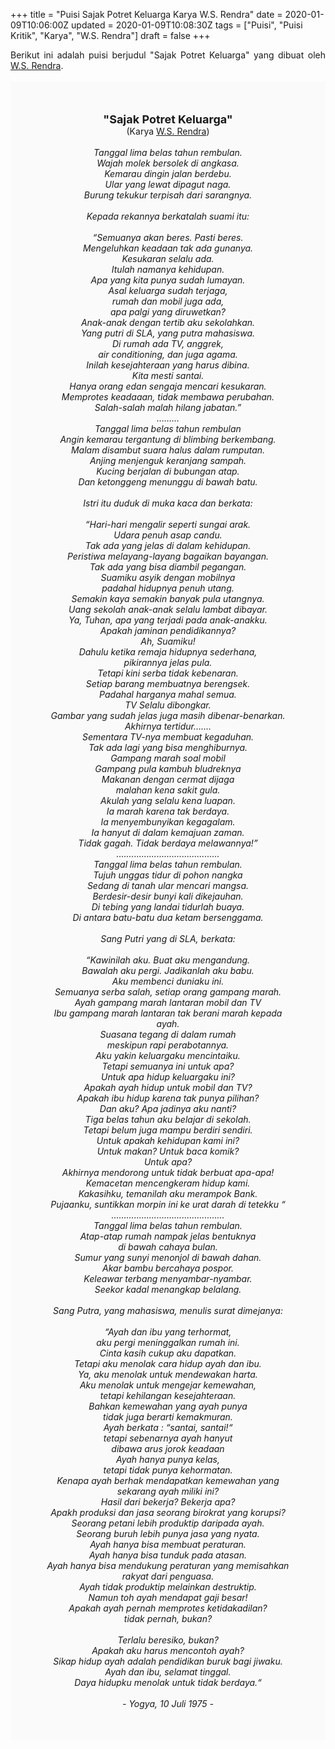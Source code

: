 +++
title = "Puisi Sajak Potret Keluarga Karya W.S. Rendra"
date = 2020-01-09T10:06:00Z
updated = 2020-01-09T10:08:30Z
tags = ["Puisi", "Puisi Kritik", "Karya", "W.S. Rendra"]
draft = false
+++

<div dir="ltr" style="text-align: left;" trbidi="on"><div style="text-align: justify;">Berikut ini adalah puisi berjudul "Sajak Potret Keluarga" yang dibuat oleh <a href="https://ensiklopedia.kemdikbud.go.id/sastra/artikel/Rendra" target="_blank">W.S. Rendra</a>.</div><br /><div style="background: #FAFAFA; font-size: 14px; height: auto; margin: 0 auto; padding: 50px; text-align: center; width: auto;"><span style="font-size: 18px;"><b>"Sajak Potret Keluarga"</b></span><br />(Karya <a href="https://www.sekata.web.id/tags/w.s.-rendra" target="_blank">W.S. Rendra</a>) <br /><br /><i>Tanggal lima belas tahun rembulan.<br />Wajah molek bersolek di angkasa.<br />Kemarau dingin jalan berdebu.<br />Ular yang lewat dipagut naga.<br />Burung tekukur terpisah dari sarangnya.<br /><br />Kepada rekannya berkatalah suami itu:<br /><br />“Semuanya akan beres. Pasti beres.<br />Mengeluhkan keadaan tak ada gunanya.<br />Kesukaran selalu ada.<br />Itulah namanya kehidupan.<br />Apa yang kita punya sudah lumayan.<br />Asal keluarga sudah terjaga,<br />rumah dan mobil juga ada,<br />apa palgi yang diruwetkan?<br />Anak-anak dengan tertib aku sekolahkan.<br />Yang putri di SLA, yang putra mahasiswa.<br />Di rumah ada TV, anggrek,<br />air conditioning, dan juga agama.<br />Inilah kesejahteraan yang harus dibina.<br />Kita mesti santai.<br />Hanya orang edan sengaja mencari kesukaran.<br />Memprotes keadaaan, tidak membawa perubahan.<br />Salah-salah malah hilang jabatan.”<br />………<br />Tanggal lima belas tahun rembulan<br />Angin kemarau tergantung di blimbing berkembang.<br />Malam disambut suara halus dalam rumputan.<br />Anjing menjenguk keranjang sampah.<br />Kucing berjalan di bubungan atap.<br />Dan ketonggeng menunggu di bawah batu.<br /><br />Istri itu duduk di muka kaca dan berkata:<br /><br />“Hari-hari mengalir seperti sungai arak.<br />Udara penuh asap candu.<br />Tak ada yang jelas di dalam kehidupan.<br />Peristiwa melayang-layang bagaikan bayangan.<br />Tak ada yang bisa diambil pegangan.<br />Suamiku asyik dengan mobilnya<br />padahal hidupnya penuh utang.<br />Semakin kaya semakin banyak pula utangnya.<br />Uang sekolah anak-anak selalu lambat dibayar.<br />Ya, Tuhan, apa yang terjadi pada anak-anakku.<br />Apakah jaminan pendidikannya?<br />Ah, Suamiku!<br />Dahulu ketika remaja hidupnya sederhana,<br />pikirannya jelas pula.<br />Tetapi kini serba tidak kebenaran.<br />Setiap barang membuatnya berengsek.<br />Padahal harganya mahal semua.<br />TV Selalu dibongkar.<br />Gambar yang sudah jelas juga masih dibenar-benarkan.<br />Akhirnya tertidur…….<br />Sementara TV-nya membuat kegaduhan.<br />Tak ada lagi yang bisa menghiburnya.<br />Gampang marah soal mobil<br />Gampang pula kambuh bludreknya<br />Makanan dengan cermat dijaga<br />malahan kena sakit gula.<br />Akulah yang selalu kena luapan.<br />Ia marah karena tak berdaya.<br />Ia menyembunyikan kegagalam.<br />Ia hanyut di dalam kemajuan zaman.<br />Tidak gagah. Tidak berdaya melawannya!”<br />…......................................<br />Tanggal lima belas tahun rembulan.<br />Tujuh unggas tidur di pohon nangka<br />Sedang di tanah ular mencari mangsa.<br />Berdesir-desir bunyi kali dikejauhan.<br />Di tebing yang landai tidurlah buaya.<br />Di antara batu-batu dua ketam bersenggama.<br /><br />Sang Putri yang di SLA, berkata:<br /><br />“Kawinilah aku. Buat aku mengandung.<br />Bawalah aku pergi. Jadikanlah aku babu.<br />Aku membenci duniaku ini.<br />Semuanya serba salah, setiap orang gampang marah.<br />Ayah gampang marah lantaran mobil dan TV<br />Ibu gampang marah lantaran tak berani marah kepada ayah.<br />Suasana tegang di dalam rumah<br />meskipun rapi perabotannya.<br />Aku yakin keluargaku mencintaiku.<br />Tetapi semuanya ini untuk apa?<br />Untuk apa hidup keluargaku ini?<br />Apakah ayah hidup untuk mobil dan TV?<br />Apakah ibu hidup karena tak punya pilihan?<br />Dan aku? Apa jadinya aku nanti?<br />Tiga belas tahun aku belajar di sekolah.<br />Tetapi belum juga mampu berdiri sendiri.<br />Untuk apakah kehidupan kami ini?<br />Untuk makan? Untuk baca komik?<br />Untuk apa?<br />Akhirnya mendorong untuk tidak berbuat apa-apa!<br />Kemacetan mencengkeram hidup kami.<br />Kakasihku, temanilah aku merampok Bank.<br />Pujaanku, suntikkan morpin ini ke urat darah di tetekku “<br />………....................................<br />Tanggal lima belas tahun rembulan.<br />Atap-atap rumah nampak jelas bentuknya<br />di bawah cahaya bulan.<br />Sumur yang sunyi menonjol di bawah dahan.<br />Akar bambu bercahaya pospor.<br />Keleawar terbang menyambar-nyambar.<br />Seekor kadal menangkap belalang.<br /><br />Sang Putra, yang mahasiswa, menulis surat dimejanya:<br /><br />“Ayah dan ibu yang terhormat,<br />aku pergi meninggalkan rumah ini.<br />Cinta kasih cukup aku dapatkan.<br />Tetapi aku menolak cara hidup ayah dan ibu.<br />Ya, aku menolak untuk mendewakan harta.<br />Aku menolak untuk mengejar kemewahan,<br />tetapi kehilangan kesejahteraan.<br />Bahkan kemewahan yang ayah punya<br />tidak juga berarti kemakmuran.<br />Ayah berkata : “santai, santai!“<br />tetapi sebenarnya ayah hanyut<br />dibawa arus jorok keadaan<br />Ayah hanya punya kelas,<br />tetapi tidak punya kehormatan.<br />Kenapa ayah berhak mendapatkan kemewahan yang sekarang ayah miliki ini?<br />Hasil dari bekerja? Bekerja apa?<br />Apakh produksi dan jasa seorang birokrat yang korupsi?<br />Seorang petani lebih produktip daripada ayah.<br />Seorang buruh lebih punya jasa yang nyata.<br />Ayah hanya bisa membuat peraturan.<br />Ayah hanya bisa tunduk pada atasan.<br />Ayah hanya bisa mendukung peraturan yang memisahkan rakyat dari penguasa.<br />Ayah tidak produktip melainkan destruktip.<br />Namun toh ayah mendapat gaji besar!<br />Apakah ayah pernah memprotes ketidakadilan?<br />tidak pernah, bukan?<br /><br />Terlalu beresiko, bukan?<br />Apakah aku harus mencontoh ayah?<br />Sikap hidup ayah adalah pendidikan buruk bagi jiwaku.<br />Ayah dan ibu, selamat tinggal.<br />Daya hidupku menolak untuk tidak berdaya.“<br /><br />- Yogya, 10 Juli 1975 -</i></div></div>
